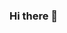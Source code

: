 ### Hi there 👋

<!--
**rishabhgit0608/rishabhgit0608** is a ✨ _special_ ✨ repository because its `README.md` (this file) appears on your GitHub profile.

Here are some ideas to get you started:

- 🔭 I’m currently working on backend
- 🌱 I’m currently learning react 
- 👯 I’m looking to collaborate on web apps 
- 💬 Ask me about pure pug 
- 📫 How to reach me: LinkedIn - 
- 😄 Pronouns: He/His
- ⚡ Fun fact: I dream codes

